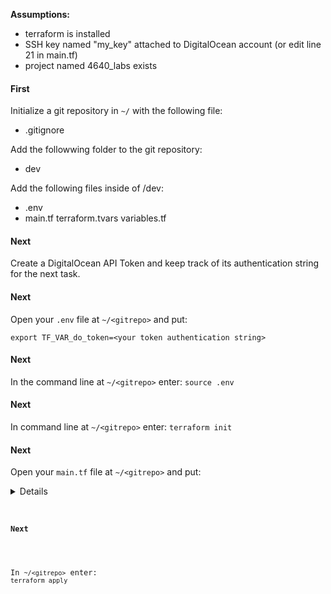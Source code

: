 <b>Assumptions:</b>
- terraform is installed 
- SSH key named "my_key" attached to DigitalOcean account (or edit line 21 in main.tf)
- project named 4640_labs exists

<h4>First</h4>

Initialize a git repository in ```~/``` with the following file:
- .gitignore

Add the followwing folder to the git repository:
- dev

Add the following files inside of /dev:
- .env
- main.tf
terraform.tvars
variables.tf

<h4>Next</h4>

Create a DigitalOcean API Token and keep track of its authentication string for the next task.

<h4>Next</h4>

Open your ```.env``` file at ```~/<gitrepo>``` and put:
```
export TF_VAR_do_token=<your token authentication string>
```

<h4>Next</h4>

In the command line at ```~/<gitrepo>``` enter: ```source .env```

<h4>Next</h4>

In command line at ```~/<gitrepo>``` enter: ```terraform init```

<h4>Next</h4>

Open your ```main.tf``` file at ```~/<gitrepo>``` and put:

<details>
    <code>
        terraform {
        required_providers {
            digitalocean = {
            source  = "digitalocean/digitalocean"
            version = "~> 2.0"
            }
        }
        }

        # Configure the DigitalOcean Provider
        provider "digitalocean" {
        token = var.do_token
        }

        # Set the SSH key used
        data "digitalocean_ssh_key" "my_key" {
        name = "my_key"
        }

        # Set the project used
        data "digitalocean_project" "lab_project" {
        name = "4640_labs"
        }

        # Create a new tag
        resource "digitalocean_tag" "do_tag" {
        name = "Web"
        }

        # Create a new VPC
        resource "digitalocean_vpc" "web_vpc" {
        name   = "web"
        region = var.region
        }

        # Create firewall for droplets 
        resource "digitalocean_firewall" "web" {

            # The name we give our firewall for ease of use                            #    
            name = "web-firewall"

            # The droplets to apply this firewall to                                   #
            droplet_ids = digitalocean_droplet.web.*.id

            # Internal VPC Rules. We have to let ourselves talk to each other
            inbound_rule {
                protocol = "tcp"
                port_range = "1-65535"
                source_addresses = [digitalocean_vpc.web_vpc.ip_range]
            }

            inbound_rule {
                protocol = "udp"
                port_range = "1-65535"
                source_addresses = [digitalocean_vpc.web_vpc.ip_range]
            }

            inbound_rule {
                protocol = "icmp"
                source_addresses = [digitalocean_vpc.web_vpc.ip_range]
            }

            outbound_rule {
                protocol = "udp"
                port_range = "1-65535"
                destination_addresses = [digitalocean_vpc.web_vpc.ip_range]
            }

            outbound_rule {
                protocol = "tcp"
                port_range = "1-65535"
                destination_addresses = [digitalocean_vpc.web_vpc.ip_range]
            }

            outbound_rule {
                protocol = "icmp"
                destination_addresses = [digitalocean_vpc.web_vpc.ip_range]
            }

            # Selective Outbound Traffic Rules

            # HTTP
            outbound_rule {
                protocol = "tcp"
                port_range = "80"
                destination_addresses = ["0.0.0.0/0", "::/0"]
            }

            # HTTPS
            outbound_rule {
                protocol = "tcp"
                port_range = "443"
                destination_addresses = ["0.0.0.0/0", "::/0"]
            }

            # ICMP (Ping)
            outbound_rule {
                protocol              = "icmp"
                destination_addresses = ["0.0.0.0/0", "::/0"]
            }
        }

        # Create droplets
        resource "digitalocean_droplet" "web" {
        image    = "rockylinux-9-x64"
        count    = var.droplet_count
        name     = "web-${count.index + 1}"
        tags     = [digitalocean_tag.do_tag.id]
        region   = var.region
        size     = "s-1vcpu-512mb-10gb"
        vpc_uuid = digitalocean_vpc.web_vpc.id
        ssh_keys = [data.digitalocean_ssh_key.my_key.id]

        lifecycle {
            create_before_destroy = true
        }
        }

        # Add new web droplets to existing 4640_labs project
        resource "digitalocean_project_resources" "project_attach" {
            project = data.digitalocean_project.lab_project.id
            resources = flatten([digitalocean_droplet.web.*.urn]) 
        }

        # Create load balancer for droplets
        resource "digitalocean_loadbalancer" "public" {
        name = "loadbalancer-1"
        region = var.region

        forwarding_rule {
            entry_port     = 80
            entry_protocol = "http"

            target_port     = 80
            target_protocol = "http"
        }

        healthcheck {
            port     = 22
            protocol = "tcp"
        }

        droplet_tag = "Web"
        vpc_uuid = digitalocean_vpc.web_vpc.id
        }

        # Create a database firewall
        resource "digitalocean_database_firewall" "mongodb-firewall" {

        cluster_id = digitalocean_database_cluster.mongodb-example.id
        # allow connection from resources with a given tag
        # for example if our droplets all have a tag "web" we could use web as the value
        rule {
            type  = "tag"
            value = "web"
        }
        }

        # Create a database
        resource "digitalocean_database_cluster" "mongodb-example" {
        name       = "example-mongo-cluster"
        engine     = "mongodb"
        version    = "4"
        size       = "db-s-1vcpu-1gb"
        region     = var.region
        node_count = 1

        private_network_uuid = digitalocean_vpc.web_vpc.id
        }


        # firewall for bastion server
        resource "digitalocean_firewall" "bastion" {
        
        #firewall name
        name = "ssh-bastion-firewall"

        # Droplets to apply the firewall to
        droplet_ids = [digitalocean_droplet.bastion.id]

        inbound_rule {
            protocol = "tcp"
            port_range = "22"
            source_addresses = ["0.0.0.0/0", "::/0"]
        }

        outbound_rule {
            protocol = "tcp"
            port_range = "22"
            destination_addresses = [digitalocean_vpc.web_vpc.ip_range]
        }

        outbound_rule {
            protocol = "icmp"
            destination_addresses = [digitalocean_vpc.web_vpc.ip_range]
        }
        }
        # Create a bastion server
        resource "digitalocean_droplet" "bastion" {
        image    = "rockylinux-9-x64"
        name     = "bastion-${var.region}"
        region   = var.region
        size     = "s-1vcpu-512mb-10gb"
        ssh_keys = [data.digitalocean_ssh_key.my_key.id]
        vpc_uuid = digitalocean_vpc.web_vpc.id
        }
    </code>
</details>

<h4>Next</h4>

In ```~/<gitrepo>``` enter: ```terraform apply```



